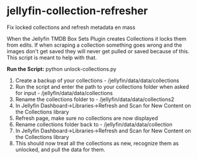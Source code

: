# jellyfin-collection-refresher
Fix locked collections and refresh metadata en mass

When the Jellyfin TMDB Box Sets Plugin creates Collections it locks them from edits. If when scraping a collection something goes wrong and the images don't get saved they will never get pulled or saved because of this.
This script is meant to help with that.

**Run the Script:**
python unlock-collections.py

1. Create a backup of your collections - /jellyfin/data/data/collections
2. Run the script and enter the path to your collections folder when asked for input - /jellyfin/data/data/collections
3. Rename the collections folder to - /jellyfin/data/data/collections2
4. In Jellyfin Dashboard->Libraries->Refresh and Scan for New Content on the Collections library
5. Refresh page, make sure no collections are now displayed
6. Rename collections folder back to - /jellyfin/data/data/collection
7. In Jellyfin Dashboard->Libraries->Refresh and Scan for New Content on the Collections library
8. This should now treat all the collections as new, recognize them as unlocked, and pull the data for them.
